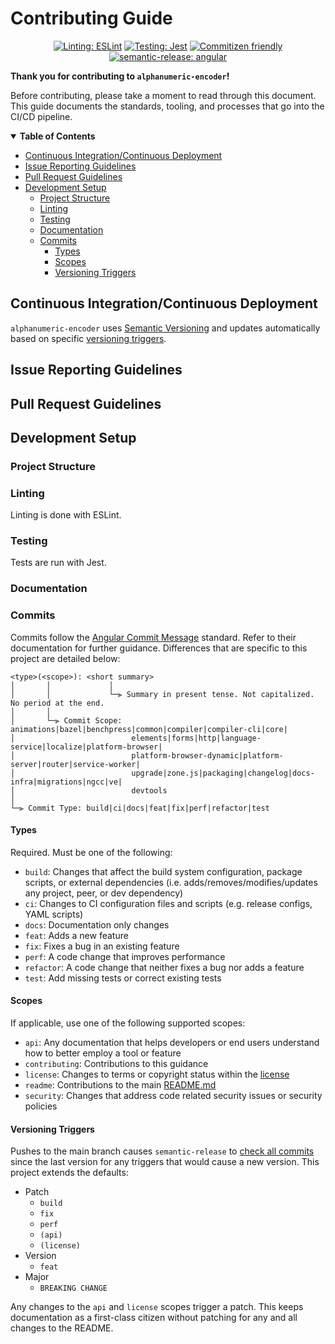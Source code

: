 # Contributing Guide

<div align="center">

[![Linting: ESLint](https://img.shields.io/badge/eslint-4B32C3?logo=eslint&logoColor=white)](https://github.com/eslint/eslint)
[![Testing: Jest](https://img.shields.io/badge/jest-C21325?logo=jest&logoColor=white)](https://github.com/facebook/jest)
[![Commitizen friendly](https://img.shields.io/badge/commitizen-friendly-brightgreen.svg)](http://commitizen.github.io/cz-cli/)
[![semantic-release: angular](https://img.shields.io/badge/semantic--release-angular-e10079?logo=semantic-release)](https://github.com/semantic-release/semantic-release)

</div>

**Thank you for contributing to `alphanumeric-encoder`!**

Before contributing, please take a moment to read through this document. This guide documents the standards, tooling, and processes that go into the CI/CD pipeline.

<details open="open">
    <summary><b>Table of Contents</b></summary>

<!-- Note: The toc tags mark autogenerated content. Do not manually modify the content here -->
<!-- toc -->

- [Continuous Integration/Continuous Deployment](#continuous-integrationcontinuous-deployment)
- [Issue Reporting Guidelines](#issue-reporting-guidelines)
- [Pull Request Guidelines](#pull-request-guidelines)
- [Development Setup](#development-setup)
  * [Project Structure](#project-structure)
  * [Linting](#linting)
  * [Testing](#testing)
  * [Documentation](#documentation)
  * [Commits](#commits)
    + [Types](#types)
    + [Scopes](#scopes)
    + [Versioning Triggers](#versioning-triggers)

<!-- tocstop -->

</details>
 


## Continuous Integration/Continuous Deployment

`alphanumeric-encoder` uses [Semantic Versioning](https://semver.org/) and updates automatically based on specific [versioning triggers](#versioning-triggers).

## Issue Reporting Guidelines


## Pull Request Guidelines


## Development Setup


### Project Structure


### Linting

Linting is done with ESLint.

### Testing

Tests are run with Jest.

### Documentation


### Commits

Commits follow the [Angular Commit Message](https://github.com/angular/angular/blob/master/CONTRIBUTING.md#commit) standard. Refer to their documentation for further guidance. Differences that are specific to this project are detailed below:

    <type>(<scope>): <short summary>
    │       │             │
    │       │             └─⫸ Summary in present tense. Not capitalized. No period at the end.
    │       │
    │       └─⫸ Commit Scope: animations|bazel|benchpress|common|compiler|compiler-cli|core|
    │                          elements|forms|http|language-service|localize|platform-browser|
    │                          platform-browser-dynamic|platform-server|router|service-worker|
    │                          upgrade|zone.js|packaging|changelog|docs-infra|migrations|ngcc|ve|
    │                          devtools
    │
    └─⫸ Commit Type: build|ci|docs|feat|fix|perf|refactor|test

#### Types

Required. Must be one of the following:

- `build`: Changes that affect the build system configuration, package scripts, or external dependencies (i.e. adds/removes/modifies/updates any project, peer, or dev dependency)
- `ci`: Changes to CI configuration files and scripts (e.g. release configs, YAML scripts)
- `docs`: Documentation only changes
- `feat`: Adds a new feature
- `fix`: Fixes a bug in an existing feature
- `perf`: A code change that improves performance
- `refactor`: A code change that neither fixes a bug nor adds a feature
- `test`: Add missing tests or correct existing tests

#### Scopes

If applicable, use one of the following supported scopes:

- `api`: Any documentation that helps developers or end users understand how to better employ a tool or feature
- `contributing`: Contributions to this guidance
- `license`: Changes to terms or copyright status within the [license](/../../blob/main/LICENSE)
- `readme`: Contributions to the main [README.md](https://github.com/M-Scott-Lassiter/Alphanumeric-Encoder#alphanumeric-encoder)
- `security`: Changes that address code related security issues or security policies

#### Versioning Triggers

Pushes to the main branch causes `semantic-release` to [check all commits](https://github.com/semantic-release/semantic-release#commit-message-format) since the last version for any triggers that would cause a new version. This project extends the defaults:
- Patch
  - `build`
  - `fix`
  - `perf`
  - `(api)`
  - `(license)`
- Version
  - `feat`
- Major
  - `BREAKING CHANGE`

Any changes to the `api` and `license` scopes trigger a patch. This keeps documentation as a first-class citizen without patching for any and all changes to the README.